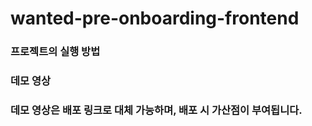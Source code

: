 # wanted-pre-onboarding-frontend
### 프로젝트의 실행 방법
### 데모 영상
### 데모 영상은 배포 링크로 대체 가능하며, 배포 시 가산점이 부여됩니다.

